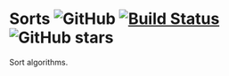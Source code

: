 # Sorts ![GitHub](https://img.shields.io/github/license/mohj0558/sorts.svg)  [![Build Status](https://travis-ci.org/MOHJ0558/Sorts.svg?branch=master)](https://travis-ci.org/MOHJ0558/Sorts) ![GitHub stars](https://img.shields.io/github/stars/mohj0558/sorts.svg?style=social)
Sort algorithms.
